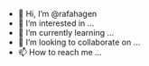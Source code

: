 - 👋 Hi, I’m @rafahagen
- 👀 I’m interested in ...
- 🌱 I’m currently learning ...
- 💞️ I’m looking to collaborate on ...
- 📫 How to reach me ...

<!---
rafahagen/agedetaction is a ✨ special ✨ repository because its `README.md` (this file) appears on your GitHub profile.
You can click the Preview link to take a look at your changes.
--->
